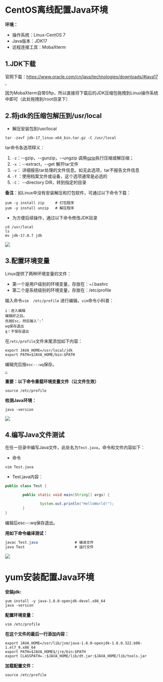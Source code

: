 # CentOS离线配置Java环境

**环境：**

- 操作系统：Linux-CentOS 7
- Java版本：JDK17
- 远程连接工具：MobaXterm



## 1.JDK下载

官网下载：https://www.oracle.com/cn/java/technologies/downloads/#java17

<img src="https://gitee.com/zou_tangrui/note-pic/raw/master/img/202305232123558.png" style="zoom: 33%;" />



​	因为MobaXterm自带Sftp，所以直接将下载后的JDK压缩包拖拽到Linux操作系统中即可（此处拖拽到/root目录下）



## 2.将jdk的压缩包解压到/usr/local

- 解压安装包到/usr/local

```shell
tar -zxvf jdk-17_linux-x64_bin.tar.gz -C /usr/local
```

tar命令各选项释义：

1. `-z`：--gzip，--gunzip，--ungzip 调用[gzip](https://baike.baidu.com/item/gzip?fromModule=lemma_inlink)执行压缩或解压缩；
2. `-x` ：--extract，--get 解开tar文件
3. `-v`： 详细报告tar处理的文件信息。如无此选项，tar不报告文件信息
4. `-f` ：使用档案文件或设备，这个选项通常是必选的
5. `-C`： --directory DIR，转到指定的目录			

**备注**：如Linux中没有安装解压和打包软件，可通过以下命令下载：

```shell
yum -y install zip     # 打包程序
yum -y install unzip   # 解压程序
```



- 为方便后续操作，通过以下命令修改JDK目录

```shell
cd /usr/local
ls
mv jdk-17.0.7 jdk
```

![](https://gitee.com/zou_tangrui/note-pic/raw/master/img/202305232140867.png)



## 3.配置环境变量

Linux提供了两种环境变量的文件：

- 第一个是用户级别的环境变量，存放在：~/.bashrc
- 第二个是系统级别的环境变量，存放在：/etc/profile



输入命令`vim  /etc/profile` 进行编辑，`vim`命令小科普：

```shell
i：进入编辑
编辑好之后。
先按Esc，然后输入‘:’
wq保存退出
q！不保存退出
```

在`/etc/profile`文件末尾添加如下内容：

```shell
export JAVA_HOME=/usr/local/jdk
export PATH=$JAVA_HOME/bin:$PATH
```

编辑完后按`esc--:wq`保存。

<img src="https://gitee.com/zou_tangrui/note-pic/raw/master/img/202305232145080.png" style="zoom:50%;" />

**重要：以下命令重载环境变量文件（让文件生效）**

```shell
source /etc/profile
```



**检测Java环境：**

```shell
java -version
```



![](https://gitee.com/zou_tangrui/note-pic/raw/master/img/202305232148078.png)



## 4.编写Java文件测试

在任一目录中编写Java文件，此处名为`Test.java`，命令和文件内容如下：

- 命令

```shell
vim Test.java
```

- Test.java内容：

```java
public class Test {

        public static void main(String[] args) {

                System.out.println("HelloWorld!");
        }
}
```

编辑后esc--:wq保存退出。



**用如下命令编译测试：**

```java
javac Test.java 				# 编译文件
java Test						# 运行文件
```

![](https://gitee.com/zou_tangrui/note-pic/raw/master/img/202305232154311.png)





# yum安装配置Java环境

**安装jdk:**

```shell
yum install -y java-1.8.0-openjdk-devel.x86_64
java -version
```



**配置环境变量：**

```shell
vim /etc/profile
```

**在这个文件的最后一行添加内容：**

```shell
export JAVA_HOME=/usr/lib/jvm/java-1.8.0-openjdk-1.8.0.322.b06-1.el7_9.x86_64
export PATH=$JAVA_HOME$/jre/bin:$PATH
export CLASSPATH=.:$JAVA_HOME/lib/dt.jar:$JAVA_HOME/lib/tools.jar
```

**加载配置文件：**

```shell
source /etc/profile
```



